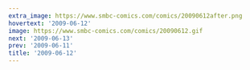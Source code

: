 ```yaml
---
extra_image: https://www.smbc-comics.com/comics/20090612after.png
hovertext: '2009-06-12'
image: https://www.smbc-comics.com/comics/20090612.gif
next: '2009-06-13'
prev: '2009-06-11'
title: '2009-06-12'
---
```

